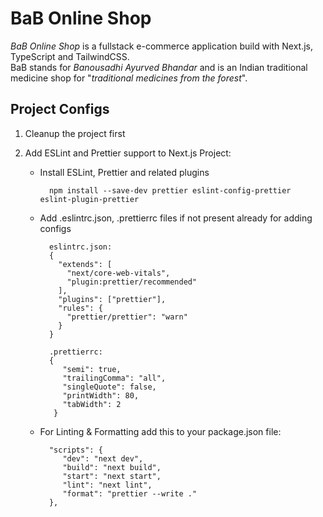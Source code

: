 # BaB Online Shop

_BaB Online Shop_ is a fullstack e-commerce application build with Next.js, TypeScript and TailwindCSS.<br />
BaB stands for _Banousadhi Ayurved Bhandar_ and is an Indian traditional medicine shop for "_traditional medicines from the forest_".

## Project Configs

1. Cleanup the project first
2. Add ESLint and Prettier support to Next.js Project:

   - Install ESLint, Prettier and related plugins
     ```
       npm install --save-dev prettier eslint-config-prettier eslint-plugin-prettier
     ```
   - Add .eslintrc.json, .prettierrc files if not present already for adding configs

     ```
       eslintrc.json:
       {
         "extends": [
           "next/core-web-vitals",
           "plugin:prettier/recommended"
         ],
         "plugins": ["prettier"],
         "rules": {
           "prettier/prettier": "warn"
         }
       }
     ```

     ```
       .prettierrc:
       {
          "semi": true,
          "trailingComma": "all",
          "singleQuote": false,
          "printWidth": 80,
          "tabWidth": 2
        }
     ```

   - For Linting & Formatting add this to your package.json file:
     ```
       "scripts": {
          "dev": "next dev",
          "build": "next build",
          "start": "next start",
          "lint": "next lint",
          "format": "prettier --write ."
       },
     ```

